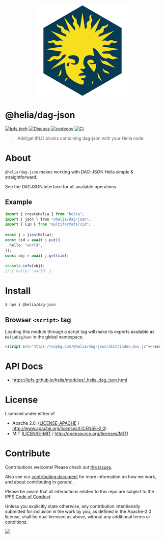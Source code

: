 <p align="center">
  <a href="https://github.com/ipfs/helia" title="Helia">
    <img src="https://raw.githubusercontent.com/ipfs/helia/main/assets/helia.png" alt="Helia logo" width="300" />
  </a>
</p>

# @helia/dag-json

[![ipfs.tech](https://img.shields.io/badge/project-IPFS-blue.svg?style=flat-square)](https://ipfs.tech)
[![Discuss](https://img.shields.io/discourse/https/discuss.ipfs.tech/posts.svg?style=flat-square)](https://discuss.ipfs.tech)
[![codecov](https://img.shields.io/codecov/c/github/ipfs/helia.svg?style=flat-square)](https://codecov.io/gh/ipfs/helia)
[![CI](https://img.shields.io/github/actions/workflow/status/ipfs/helia/main.yml?branch=main&style=flat-square)](https://github.com/ipfs/helia/actions/workflows/main.yml?query=branch%3Amain)

> Add/get IPLD blocks containing dag-json with your Helia node

# About

<!--

!IMPORTANT!

Everything in this README between "# About" and "# Install" is automatically
generated and will be overwritten the next time the doc generator is run.

To make changes to this section, please update the @packageDocumentation section
of src/index.js or src/index.ts

To experiment with formatting, please run "npm run docs" from the root of this
repo and examine the changes made.

-->

`@helia/dag-json` makes working with DAG-JSON Helia simple & straightforward.

See the DAGJSON interface for all available operations.

## Example

```typescript
import { createHelia } from "helia";
import { json } from "@helia/dag-json";
import { CID } from "multiformats/cid";

const j = json(helia);
const cid = await j.put({
  hello: "world",
});
const obj = await j.get(cid);

console.info(obj);
// { hello: 'world' }
```

# Install

```console
$ npm i @helia/dag-json
```

## Browser `<script>` tag

Loading this module through a script tag will make its exports available as `HeliaDagJson` in the global namespace.

```html
<script src="https://unpkg.com/@helia/dag-json/dist/index.min.js"></script>
```

# API Docs

- <https://ipfs.github.io/helia/modules/_helia_dag_json.html>

# License

Licensed under either of

- Apache 2.0, ([LICENSE-APACHE](LICENSE-APACHE) / <http://www.apache.org/licenses/LICENSE-2.0>)
- MIT ([LICENSE-MIT](LICENSE-MIT) / <http://opensource.org/licenses/MIT>)

# Contribute

Contributions welcome! Please check out [the issues](https://github.com/ipfs/helia/issues).

Also see our [contributing document](https://github.com/ipfs/community/blob/master/CONTRIBUTING_JS.md) for more information on how we work, and about contributing in general.

Please be aware that all interactions related to this repo are subject to the IPFS [Code of Conduct](https://github.com/ipfs/community/blob/master/code-of-conduct.md).

Unless you explicitly state otherwise, any contribution intentionally submitted for inclusion in the work by you, as defined in the Apache-2.0 license, shall be dual licensed as above, without any additional terms or conditions.

[![](https://cdn.rawgit.com/jbenet/contribute-ipfs-gif/master/img/contribute.gif)](https://github.com/ipfs/community/blob/master/CONTRIBUTING.md)
